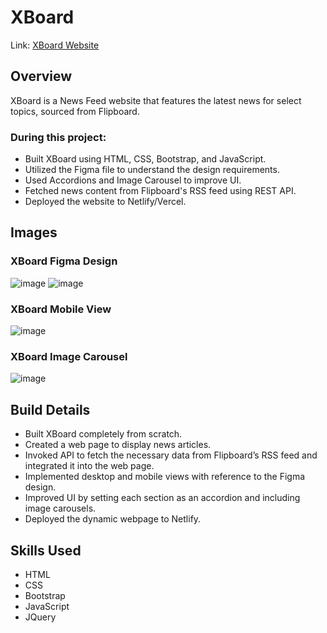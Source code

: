 # XBoard

Link: [XBoard Website](https://rutik-xboard.netlify.app/)

## Overview

XBoard is a News Feed website that features the latest news for select topics, sourced from Flipboard.

### During this project:

- Built XBoard using HTML, CSS, Bootstrap, and JavaScript.
- Utilized the Figma file to understand the design requirements.
- Used Accordions and Image Carousel to improve UI.
- Fetched news content from Flipboard's RSS feed using REST API.
- Deployed the website to Netlify/Vercel.

## Images

### XBoard Figma Design
![image](https://github.com/RutikKulkarni/XBoard/assets/86470947/28058ef2-0cd6-4fc9-80ca-da26b978d787)
![image](https://github.com/RutikKulkarni/XBoard/assets/86470947/030c9b48-37a1-4df0-b328-7818dca36883)


### XBoard Mobile View
![image](https://github.com/RutikKulkarni/XBoard/assets/86470947/3825742f-dee6-4eed-9863-3a46844c6d63)


### XBoard Image Carousel
![image](https://github.com/RutikKulkarni/XBoard/assets/86470947/a02e0b18-fc29-44b5-9f48-62f095612c4e)


## Build Details

- Built XBoard completely from scratch.
- Created a web page to display news articles.
- Invoked API to fetch the necessary data from Flipboard’s RSS feed and integrated it into the web page.
- Implemented desktop and mobile views with reference to the Figma design.
- Improved UI by setting each section as an accordion and including image carousels.
- Deployed the dynamic webpage to Netlify.

## Skills Used

- HTML
- CSS
- Bootstrap
- JavaScript
- JQuery
